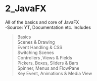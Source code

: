 # 2_JavaFX
All of the basics and core of JavaFX                          
-Source: YT, Documentation etc. Includes                                   
>Basics                          
>Scenes & Drawing                                    
>Event Handling & CSS                                             
>Switching Scenes                        
>Controllers ,Views & Fields                        
>Pickers, Boxes, Sliders & Bars           
>Spinner, Menus and FlowPane       
>Key Event, Animations & Media View             
